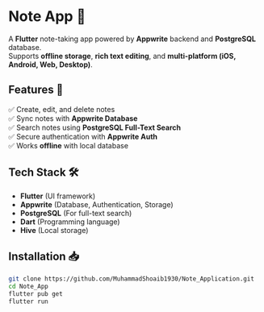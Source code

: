 # Note App 📝

A **Flutter** note-taking app powered by **Appwrite** backend and **PostgreSQL** database.  
Supports **offline storage**, **rich text editing**, and **multi-platform (iOS, Android, Web, Desktop)**.

## Features 🚀
✅ Create, edit, and delete notes  
✅ Sync notes with **Appwrite Database**  
✅ Search notes using **PostgreSQL Full-Text Search**  
✅ Secure authentication with **Appwrite Auth**  
✅ Works **offline** with local database

## Tech Stack 🛠
- **Flutter** (UI framework)
- **Appwrite** (Database, Authentication, Storage)
- **PostgreSQL** (For full-text search)
- **Dart** (Programming language)
- **Hive** (Local storage)

## Installation 📥
```bash
git clone https://github.com/MuhammadShoaib1930/Note_Application.git
cd Note_App
flutter pub get
flutter run
